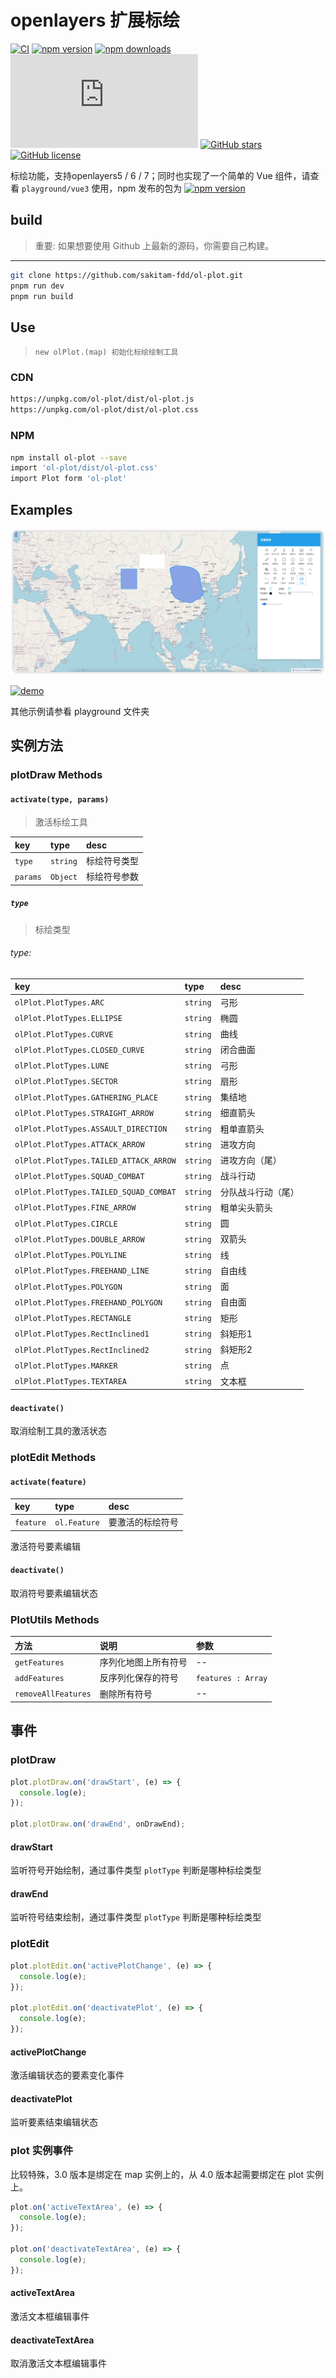 # openlayers 扩展标绘

[![CI](https://github.com/sakitam-fdd/ol-plot/actions/workflows/ci.yml/badge.svg)](https://github.com/sakitam-fdd/ol-plot/actions/workflows/ci.yml)
[![npm version](https://badgen.net/npm/v/ol-plot)](https://npm.im/ol-plot)
[![npm downloads](https://badgen.net/npm/dm/ol-plot)](https://npm.im/ol-plot)
![JS gzip size](http://img.badgesize.io/https://unpkg.com/ol-plot/dist/ol-plot.js?compression=gzip&label=gzip%20size:%20JS)
[![GitHub stars](https://img.shields.io/github/stars/sakitam-fdd/ol-plot.svg)](https://github.com/sakitam-fdd/ol-plot/stargazers)
[![GitHub license](https://img.shields.io/badge/license-MIT-blue.svg)](https://raw.githubusercontent.com/sakitam-fdd/ol-plot/master/LICENSE)

标绘功能，支持openlayers5 / 6 / 7；同时也实现了一个简单的 Vue 组件，请查看 `playground/vue3` 使用，npm 发布的包为 [![npm version](https://badgen.net/npm/v/ol-plot-vue)](https://npm.im/ol-plot-vue)

## build

> 重要: 如果想要使用 Github 上最新的源码，你需要自己构建。

---

```bash
git clone https://github.com/sakitam-fdd/ol-plot.git
pnpm run dev
pnpm run build
```

## Use

> `new olPlot.(map) 初始化标绘绘制工具`

### CDN

```bash
https://unpkg.com/ol-plot/dist/ol-plot.js
https://unpkg.com/ol-plot/dist/ol-plot.css
```

### NPM

```bash
npm install ol-plot --save
import 'ol-plot/dist/ol-plot.css'
import Plot form 'ol-plot'
```

## Examples

[![site](https://github.com/sakitam-fdd/ol-plot/blob/master/playground/vue3/public/image/plot.png?raw=true)](https://sakitam-fdd.github.io/ol-plot)

[![demo](https://raw.githubusercontent.com/sakitam-fdd/ol-plot/V1.0.0/examples/images/demo.png)](https://codepen.io/sakitam-fdd/pen/QMQydz)

其他示例请参看 playground 文件夹

## 实例方法

### plotDraw Methods

#### `activate(type, params)`

> 激活标绘工具

| key      | type     | desc   |
|:---------|:---------|:-------|
| `type`   | `string` | 标绘符号类型 |
| `params` | `Object` | 标绘符号参数 |

##### `type`

> 标绘类型

###### type:

| key | type | desc      |
| :---------------------- | :--- |:----------|
| `olPlot.PlotTypes.ARC` | `string` | 弓形        |
| `olPlot.PlotTypes.ELLIPSE` | `string` | 椭圆        |
| `olPlot.PlotTypes.CURVE` | `string` | 曲线        |
| `olPlot.PlotTypes.CLOSED_CURVE` | `string` | 闭合曲面      |
| `olPlot.PlotTypes.LUNE` | `string` | 弓形        |
| `olPlot.PlotTypes.SECTOR` | `string` | 扇形        |
| `olPlot.PlotTypes.GATHERING_PLACE` | `string` | 集结地       |
| `olPlot.PlotTypes.STRAIGHT_ARROW` | `string` | 细直箭头      |
| `olPlot.PlotTypes.ASSAULT_DIRECTION` | `string` | 粗单直箭头     |
| `olPlot.PlotTypes.ATTACK_ARROW` | `string` | 进攻方向      |
| `olPlot.PlotTypes.TAILED_ATTACK_ARROW` | `string` | 进攻方向（尾）   |
| `olPlot.PlotTypes.SQUAD_COMBAT` | `string` | 战斗行动      |
| `olPlot.PlotTypes.TAILED_SQUAD_COMBAT` | `string` | 分队战斗行动（尾） |
| `olPlot.PlotTypes.FINE_ARROW` | `string` | 粗单尖头箭头    |
| `olPlot.PlotTypes.CIRCLE` | `string` | 圆         |
| `olPlot.PlotTypes.DOUBLE_ARROW` | `string` | 双箭头       |
| `olPlot.PlotTypes.POLYLINE` | `string` | 线         |
| `olPlot.PlotTypes.FREEHAND_LINE` | `string` | 自由线       |
| `olPlot.PlotTypes.POLYGON` | `string` | 面         |
| `olPlot.PlotTypes.FREEHAND_POLYGON` | `string` | 自由面       |
| `olPlot.PlotTypes.RECTANGLE` | `string` | 矩形        |
| `olPlot.PlotTypes.RectInclined1`       | `string` | 斜矩形1      |
| `olPlot.PlotTypes.RectInclined2`       | `string` | 斜矩形2      |
| `olPlot.PlotTypes.MARKER` | `string` | 点         |
| `olPlot.PlotTypes.TEXTAREA` | `string` | 文本框       |

#### `deactivate()`

取消绘制工具的激活状态

### plotEdit Methods

#### `activate(feature)`

| key | type | desc |
| :--- | :--- | :---------- |
| `feature` | `ol.Feature` | 要激活的标绘符号 |

激活符号要素编辑

#### `deactivate()`

取消符号要素编辑状态

### PlotUtils Methods

| 方法 | 说明 | 参数 |
| :--- | :--- | :---------- |
| `getFeatures` | 序列化地图上所有符号 | -- |
| `addFeatures` | 反序列化保存的符号 | `features : Array` |
| `removeAllFeatures` | 删除所有符号 | -- |


## 事件

### plotDraw

```js
plot.plotDraw.on('drawStart', (e) => {
  console.log(e);
});

plot.plotDraw.on('drawEnd', onDrawEnd);
```

#### drawStart

监听符号开始绘制，通过事件类型 ``plotType`` 判断是哪种标绘类型

#### drawEnd

监听符号结束绘制，通过事件类型 ``plotType`` 判断是哪种标绘类型

### plotEdit

```js
plot.plotEdit.on('activePlotChange', (e) => {
  console.log(e);
});

plot.plotEdit.on('deactivatePlot', (e) => {
  console.log(e);
});
```

#### activePlotChange

激活编辑状态的要素变化事件

#### deactivatePlot

监听要素结束编辑状态

### plot 实例事件

比较特殊，3.0 版本是绑定在 map 实例上的，从 4.0 版本起需要绑定在 plot 实例上。

```js
plot.on('activeTextArea', (e) => {
  console.log(e);
});

plot.on('deactivateTextArea', (e) => {
  console.log(e);
});
```

#### activeTextArea

激活文本框编辑事件

#### deactivateTextArea

取消激活文本框编辑事件
